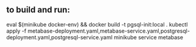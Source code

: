 ## to build and run:
eval $(minikube docker-env) && docker build -t pgsql-init:local .
kubectl apply -f metabase-deployment.yaml,metabase-service.yaml,postgresql-deployment.yaml,postgresql-service.yaml
minikube service metabase